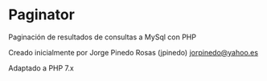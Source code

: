 # Paginator
Paginación de resultados de consultas a MySql con PHP

Creado inicialmente por Jorge Pinedo Rosas (jpinedo)	<jorpinedo@yahoo.es>

Adaptado a PHP 7.x
